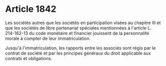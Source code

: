 # Article 1842

Les sociétés autres que les sociétés en participation visées au chapitre III et que les sociétés de libre partenariat spéciales mentionnées à l'article L. 214-162-13 du code monétaire et financier jouissent de la personnalité morale à compter de leur immatriculation.

Jusqu'à l'immatriculation, les rapports entre les associés sont régis par le contrat de société et par les principes généraux du droit applicable aux contrats et obligations.
